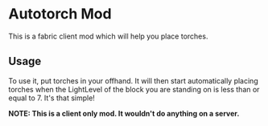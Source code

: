 # Autotorch Mod

This is a fabric client mod which will help you place torches.

## Usage

To use it, put torches in your offhand. It will then start automatically placing torches when the LightLevel of the block you are standing on is less than or equal to 7. It's that simple!

**NOTE: This is a client only mod. It wouldn't do anything on a server.**

